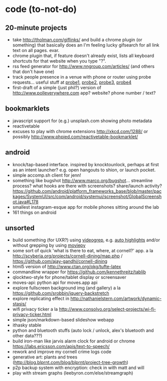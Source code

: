 code (to-not-do)
================

20-minute projects
------------------

- take http://tholman.com/giflinks/ and build a chrome plugin (or something)
  that basically does an I'm feeling lucky gifsearch for all link text on all
  pages. evar.
- chrome plugin that, if feature doesn't already exist, lists all keyboard shortcuts
  for that website when you type "?".
- rss feed generator for http://www.nngroup.com/articles/ (and others that
  don't have one)
- track people presence in a venue with phone or router using probe requests...
  useful stuff at [probe1][], [probe2][], [probe3][], [probe4][]
- first-draft of a simple (just phil?) version of http://www.polleverywhere.com
  app? website? phone number / text?

[probe1]: http://en.wikipedia.org/wiki/IEEE_802.11#Management_Frames
[probe2]: http://www.whitebyte.info/android/android-wifi-hotspot-manager-class
[probe3]: http://stackoverflow.com/questions/2264929/obtain-mac-address-of-devices-in-range-of-router
[probe4]: http://hak5.org/episodes/haktip-23

bookmarklets
------------

- javascript support for (e.g.) unsplash.com showing photo metadata
- reactivetable
- excuses to play with chrome extensions http://xkcd.com/1288/ or possibly
  http://www.phpied.com/reactivetable-bookmarklet/

android
-------

- knock/tap-based interface. inspired by knocktounlock, perhaps at first as an
  intent launcher? e.g. open hangouts to shion, or launch pocket.
- simple accomp.sh client for jenn!
- something like bugshot http://www.marco.org/bugshot... streamline process?
  what hooks are there with screenshots? share/launch activity?
  https://github.com/android/platform_frameworks_base/blob/master/packages/SystemUI/src/com/android/systemui/screenshot/GlobalScreenshot.java#L178
- smallest instagram-esque app for mobile phones sitting around the lab
- 161 things on android

unsorted
--------

- build something (for UXR?) using [videogrep](https://github.com/antiboredom/videogrep/), e.g. [auto highlights](http://zulko.github.io/blog/2014/06/21/some-more-videogreping-with-python/) and/or without grepping by using [moviepy](https://github.com/Zulko/moviepy)
- some sort of quick 'what is there to eat, where, at cornell?' app. a la http://scyberia.org/projects/cornell-dining/map.php / https://github.com/ajay-gandhi/cornell-dining
- html5 version of http://www.ctan.org/pkg/tufte-latex
- commandline wrapper for https://github.com/kennethreitz/tablib
- qlocktwo-style for phone/tablet display or screensaver
- moves-api: python api for moves.app api
- explore fullscreen background img (and gallery) a la
  https://github.com/srobbin/jquery-backstretch
- explore replicating effect in http://nathanielstern.com/artwork/dynamic-stasis/
- wifi privacy ticker a la
  http://www.consolvo.org/select-projects/wi-fi-privacy-ticker.html
- simple json/markdown-based slideshow webapp
- ithasky stable
- python and bluetooth stuffs (auto lock / unlock, alex's bluetooth and other
  data???)
- build iron-man like jarvis alarm clock for android or chrome
  https://labs.ericsson.com/apis/text-to-speech/
- rework and improve my cornell crime logs code
- generative art: plants and trees
  (http://blog.blprnt.com/blog/blprnt/project-tree-growth)
- p2p backup system with encryption: check in with matt and will
- play with stream graphs (leebyron.com/else/streamgraph)

